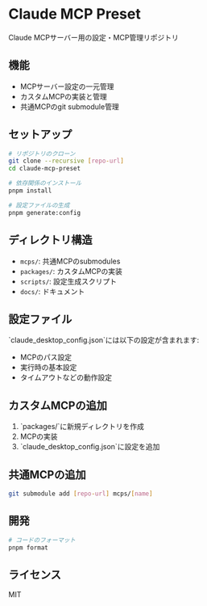 # Claude MCP Preset

Claude MCPサーバー用の設定・MCP管理リポジトリ

## 機能

- MCPサーバー設定の一元管理
- カスタムMCPの実装と管理
- 共通MCPのgit submodule管理

## セットアップ

```bash
# リポジトリのクローン
git clone --recursive [repo-url]
cd claude-mcp-preset

# 依存関係のインストール
pnpm install

# 設定ファイルの生成
pnpm generate:config
```

## ディレクトリ構造

- `mcps/`: 共通MCPのsubmodules
- `packages/`: カスタムMCPの実装
- `scripts/`: 設定生成スクリプト
- `docs/`: ドキュメント

## 設定ファイル

\`claude_desktop_config.json\`には以下の設定が含まれます:

- MCPのパス設定
- 実行時の基本設定
- タイムアウトなどの動作設定

## カスタムMCPの追加

1. \`packages/\`に新規ディレクトリを作成
2. MCPの実装
3. \`claude_desktop_config.json\`に設定を追加

## 共通MCPの追加

```bash
git submodule add [repo-url] mcps/[name]
```

## 開発

```bash
# コードのフォーマット
pnpm format
```

## ライセンス

MIT